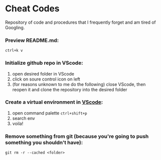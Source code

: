 # Cheat Codes
Repository of code and procedures that I frequently forget and am tired of Googling.

### Preview README.md:

`ctrl+k v`

### Initialize github repo in VScode:
1. open desired folder in VScode
2. click on soure control icon on left
3. (for reasons unknown to me do the following) close VScode, then reopen it and clone the repository into the desired folder

### Create a virtual environment in [VScode](https://code.visualstudio.com/docs/python/environments):

1. open command palette `ctrl+shift+p`
2. search env
3. voila!

### Remove something from git  (because you're going to push something you shouldn't have):

`git rm -r --cached <folder>`